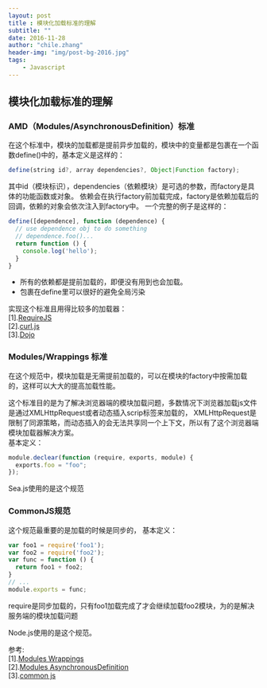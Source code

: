 ```yaml
---
layout: post
title : 模块化加载标准的理解
subtitle: ""
date: 2016-11-28
author: "chile.zhang"
header-img: "img/post-bg-2016.jpg"
tags:
    - Javascript
---
```


## 模块化加载标准的理解

### AMD（Modules/AsynchronousDefinition）标准
在这个标准中，模块的加载都是提前异步加载的，模块中的变量都是包裹在一个函数define()中的，基本定义是这样的：

```js  
define(string id?, array dependencies?, Object|Function factory);
```

其中id（模块标识），dependencies（依赖模块）是可选的参数，而factory是具体的功能函数或对象。
依赖会在执行factory前加载完成，factory是依赖加载后的回调，依赖的对象会依次注入到factory中。
一个完整的例子是这样的：

```js  
define([dependence], function (dependence) {
  // use dependence obj to do something
  // dependence.foo()...
  return function () {
    console.log('hello');
  }
}
```

- 所有的依赖都是提前加载的，即便没有用到也会加载。
- 包裹在define里可以很好的避免全局污染

实现这个标准且用得比较多的加载器：  
[1].[RequireJS](http://requirejs.org/)  
[2].[curl.js](https://github.com/cujojs/curl/)  
[3].[Dojo](http://dojotoolkit.org/reference-guide/1.10/loader/)  

### Modules/Wrappings 标准
在这个规范中，模块加载是无需提前加载的，可以在模块的factory中按需加载的，这样可以大大的提高加载性能。

这个标准目的是为了解决浏览器端的模块加载问题，多数情况下浏览器加载js文件是通过XMLHttpRequest或者动态插入scrip标签来加载的，
XMLHttpRequest是限制了同源策略，而动态插入的会无法共享同一个上下文，所以有了这个浏览器端模块加载器解决方案。  
基本定义：

```js  
module.declear(function (require, exports, module) {
  exports.foo = "foo";
});
```

Sea.js使用的是这个规范

### CommonJS规范
这个规范最重要的是加载的时候是同步的，
基本定义：

```js  
var foo1 = require('foo1');
var foo2 = require('foo2');
var func = function () {
  return foo1 + foo2;
}
// ...
module.exports = func;
```

require是同步加载的，只有foo1加载完成了才会继续加载foo2模块，为的是解决服务端的模块加载问题

Node.js使用的是这个规范。

参考:  
[1].[Modules Wrappings](http://wiki.commonjs.org/wiki/Modules/Wrappings)  
[2].[Modules AsynchronousDefinition](http://wiki.commonjs.org/wiki/Modules/AsynchronousDefinition)  
[3].[common js](...)